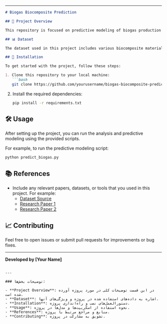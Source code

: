 

---

```markdown
# Biogas Biocomposite Prediction

## 🚀 Project Overview

This repository is focused on predictive modeling of biogas production from biocomposites in anaerobic digestion processes. In this project, data related to various biocomposite materials, digestion process conditions (such as temperature, pH, and retention time), and biogas production are analyzed. The aim of this project is to develop accurate predictive models to optimize the biogas production process and identify effective biocomposite materials for biogas production.

## 📊 Dataset

The dataset used in this project includes various biocomposite materials, their compositions, and the corresponding anaerobic digestion conditions such as temperature, pH, retention time, and the resulting biogas production.

## 🔧 Installation

To get started with the project, follow these steps:

1. Clone this repository to your local machine:
   ```bash
   git clone https://github.com/yourusername/biogas-biocomposite-prediction.git
   ```

2. Install the required dependencies:
   ```bash
   pip install -r requirements.txt
   ```

## 🛠️ Usage

After setting up the project, you can run the analysis and predictive modeling using the provided scripts.

For example, to run the predictive modeling script:

```bash
python predict_biogas.py
```

## 📚 References

- Include any relevant papers, datasets, or tools that you used in this project. For example:
  - [Dataset Source](link_to_dataset)
  - [Research Paper 1](link_to_paper)
  - [Research Paper 2](link_to_paper)

## 📈 Contributing

Feel free to open issues or submit pull requests for improvements or bug fixes.

---

**Developed by [Your Name]**
```

---

### توضیحات بخش‌ها:

- **Project Overview**: در این قسمت توضیحات کلی در مورد پروژه آورده شده است.
- **Dataset**: اشاره به داده‌های استفاده شده در پروژه و ویژگی‌های آنها.
- **Installation**: دستورالعمل‌های نصب و راه‌اندازی پروژه.
- **Usage**: نحوه استفاده از اسکریپت‌ها و مدل‌ها در پروژه.
- **References**: منابع و مراجع مرتبط با پروژه.
- **Contributing**: تشویق به مشارکت در پروژه.

